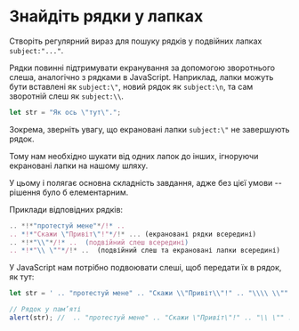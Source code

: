 # Знайдіть рядки у лапках

Створіть регулярний вираз для пошуку рядків у подвійних лапках `subject:"..."`.

Рядки повинні підтримувати екранування за допомогою зворотнього слеша, аналогічно з рядками в JavaScript. Наприклад, лапки можуть бути вставлені як `subject:\"`, новий рядок як `subject:\n`, та сам зворотній слеш як `subject:\\`.

```js
let str = "Як ось \"тут\".";
```

Зокрема, зверніть увагу, що екрановані лапки `subject:\"` не завершують рядок.

Тому нам необхідно шукати від одних лапок до інших, ігноруючи екрановані лапки на нашому шляху.

У цьому і полягає основна складність завдання, адже без цієї умови -- рішення було б елементарним.

Приклади відповідних рядків:
```js
.. *!*"протестуй мене"*/!* ..  
.. *!*"Скажи \"Привіт\"!"*/!* ... (екрановані рядки всередині)
.. *!*"\\"*/!* ..  (подвійний слеш всередині)
.. *!*"\\ \""*/!* ..  (подвійний слеш та екрановані лапки всередині)
```

У JavaScript нам потрібно подвоювати слеші, щоб передати їх в рядок, як тут:

```js run
let str = ' .. "протестуй мене" .. "Скажи \\"Привіт\\"!" .. "\\\\ \\"" .. ';

// Рядок у пам’яті
alert(str); //  .. "протестуй мене" .. "Скажи \"Привіт\"!" .. "\\ \"" ..
```
